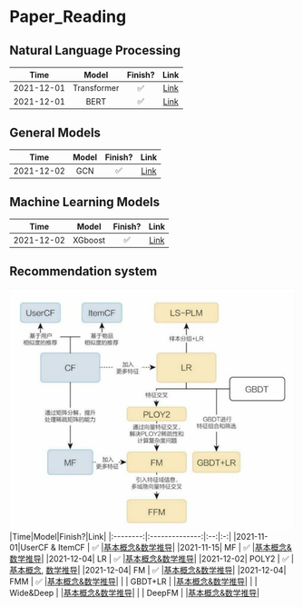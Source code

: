 # Paper_Reading

## Natural Language Processing
|Time|Model|Finish?|Link|
|:-:|:-:|:-:|:-:|
|2021-12-01|Transformer|✅|[Link](https://github.com/HenryWang628/Paper_Reading/tree/main/Transformer)|
|2021-12-01|BERT|✅|[Link](https://github.com/HenryWang628/Paper_Reading/tree/main/BERT)|

## General Models
|Time|Model|Finish?|Link|
|:-:|:-:|:-:|:-:|
|2021-12-02|GCN|✅|[Link](https://distill.pub/2021/gnn-intro/) |

## Machine Learning Models
|Time|Model|Finish?|Link|
|:-:|:-:|:-:|:-:|
|2021-12-02|XGboost|✅|[Link](https://github.com/HenryWang628/Paper_Reading/blob/main/Machine%20Learning/XGBoost.pdf) |

## Recommendation system
![image](https://github.com/HenryWang628/Paper_Reading/blob/main/pic/RS.JPG?raw=true)
|Time|Model|Finish?|Link|
|:--------:|:--------------:|:--:|:-:|
|2021-11-01|UserCF & ItemCF | ✅ |[基本概念&数学推导](https://github.com/HenryWang628/Paper_Reading/blob/main/Recommendation%20System/UserCF%26ItemCF.pdf)|
|2021-11-15|     MF         | ✅ |[基本概念&数学推导](https://github.com/HenryWang628/Paper_Reading/blob/main/Recommendation%20System/MF--%20SVD%E3%80%81LFM%E3%80%81RSVD%E3%80%81SVD%2B%2B%EF%BC%88Matrix%20Factorization%EF%BC%89.pdf)|
|2021-12-04|     LR         | ✅ |[基本概念&数学推导](https://github.com/HenryWang628/Paper_Reading/blob/main/Recommendation%20System/LR.pdf)|
|2021-12-02|     POLY2      | ✅ |[基本概念](https://github.com/HenryWang628/Paper_Reading/blob/main/Recommendation%20System/POLY2.md), [数学推导](https://github.com/HenryWang628/Paper_Reading/blob/main/Recommendation%20System/POLY2.pdf)|
|2021-12-04|     FM         | ✅ |[基本概念&数学推导](https://github.com/HenryWang628/Paper_Reading/blob/main/Recommendation%20System/FM.pdf)|
|2021-12-04|    FMM         | ✅ |[基本概念&数学推导](https://github.com/HenryWang628/Paper_Reading/blob/main/Recommendation%20System/FFM.pdf)|
|          |    GBDT+LR     |    |[基本概念&数学推导]()|
|          |   Wide&Deep    |    |[基本概念&数学推导]()|
|          |    DeepFM      |    |[基本概念&数学推导]()|
